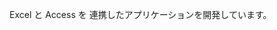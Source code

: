 Excel と Access を 連携したアプリケーションを開発しています。



<!---
muramoto1041/muramoto1041 is a ✨ special ✨ repository because its `README.md` (this file) appears on your GitHub profile.
You can click the Preview link to take a look at your changes.
--->

